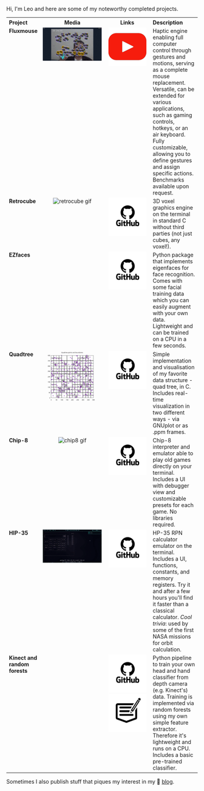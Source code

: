 Hi, I'm Leo and here are some of my noteworthy completed projects.


<table>
  <tr>
    <th style="width: 15%; text-align: left;">Project</th>
    <th style="width: 35%; text-align: center;">Media</th>
    <th style="width: 25%; text-align: center;">Links</th>
    <th style="width: 30%; text-align: left;">Description</th>
  </tr>

  <tr>
    <td style="vertical-align: top;">
      <b>Fluxmouse</b>
    </td>
    <td style="text-align: center; vertical-align: top;">
      <img src="https://raw.githubusercontent.com/leonmavr/leonmavr/refs/heads/master/assets/fluxmouse/video.gif" alt="fluxmouse media" style="width: 300px;">
    </td>
    <td style="text-align: center; vertical-align: top;">
      <a href="https://www.youtube.com/watch?v=_N3cSB2Ij-c">
        <img src="https://raw.githubusercontent.com/leonmavr/leonmavr/refs/heads/master/assets/icons/youtube.png" alt="link" style="width: 100px;">
      </a>
    </td>
    <td style="vertical-align: top;">
      Haptic engine enabling full computer control through gestures and motions, serving as a complete mouse replacement. Versatile, can be extended for
      various applications, such as gaming controls, hotkeys, or an air keyboard. Fully customizable, allowing you to define gestures and assign
      specific actions. Benchmarks available upon request.
    </td>
  </tr>

  <tr>
    <td style="vertical-align: top;">
      <b>Retrocube</b>
    </td>
    <td style="text-align: center; vertical-align: top;">
      <img src="https://github.com/leonmavr/retrocube/blob/master/assets/demo_moving.gif" alt="retrocube gif" style="width: 300px;">
    </td>
    <td style="text-align: center; vertical-align: top;">
      <a href="https://github.com/leonmavr/retrocube">
        <img src="https://github.com/leonmavr/leonmavr/blob/master/assets/icons/github.png?raw=true" alt="gh link" style="width: 100px;">
      </a>
    </td>
    <td style="vertical-align: top;">
      3D voxel graphics engine on the terminal in standard C without third parties (not just cubes, any voxel!).
    </td>
  </tr>

  <tr>
    <td style="vertical-align: top;">
      <b>EZfaces</b>
    </td>
    <td style="text-align: center; vertical-align: top;">
      <div></div>
    </td>
    <td style="text-align: center; vertical-align: top;">
      <a href="https://github.com/leonmavr/EZfaces">
        <img src="https://github.com/leonmavr/leonmavr/blob/master/assets/icons/github.png" alt="gh link" style="width: 100px;">
      </a>
    </td>
    <td style="vertical-align: top;">
      Python package that implements eigenfaces for face recognition. Comes with some facial training data which you can easily augment
      with your own data. Lightweight and can be trained on a CPU in a few seconds.
    </td>
  </tr>
  
  <tr>
    <td style="vertical-align: top;">
      <b>Quadtree</b>
    </td>
    <td style="text-align: center; vertical-align: top;">
      <img src="https://raw.githubusercontent.com/leonmavr/quad-tree/refs/heads/master/assets/01_particle_sim.gif" alt="quadtree gif" style="width: 300px;">
    </td>
    <td style="text-align: center; vertical-align: top;">
      <a href="https://github.com/leonmavr/quad-tree">
        <img src="https://github.com/leonmavr/leonmavr/blob/master/assets/icons/github.png?raw=true" alt="gh link" style="width: 100px;">
      </a>
    </td>
    <td style="vertical-align: top;">
      Simple implementation and visualisation of my favorite data structure - quad tree, in C. Includes real-time visualization in two
      different ways - via GNUplot or as .ppm frames.
    </td>
  </tr>
  
  <tr>
    <td style="vertical-align: top;">
      <b>Chip-8</b>
    </td>
    <td style="text-align: center; vertical-align: top;">
      <img src="https://github.com/leonmavr/chip-8/blob/master/assets/demo_grid.gif" alt="chip8 gif" style="width: 300px;">
    </td>
    <td style="text-align: center; vertical-align: top;">
      <a href="https://github.com/leonmavr/chip-8">
        <img src="https://github.com/leonmavr/leonmavr/blob/master/assets/icons/github.png?raw=true" alt="gh link" style="width: 100px;">
      </a>
    </td>
    <td style="vertical-align: top;">
      Chip-8 interpreter and emulator able to play old games directly on your terminal. Includes a UI with debugger view and
      customizable presets for each game. No libraries required. 
    </td>
  </tr>

  <tr>
    <td style="vertical-align: top;">
      <b>HIP-35</b>
    </td>
    <td style="text-align: center; vertical-align: top;">
      <img src="https://github.com/leonmavr/leonmavr/blob/master/assets/hip35/hip35.gif" alt="HP35 gif" style="width: 300px;">
    </td>
    <td style="text-align: center; vertical-align: top;">
      <a href="https://github.com/leonmavr/HIP35.git">
        <img src="https://github.com/leonmavr/leonmavr/blob/master/assets/icons/github.png?raw=true" alt="gh link" style="width: 100px;">
      </a>
    </td>
    <td style="vertical-align: top;">
      HP-35 RPN calculator emulator on the terminal. Includes a UI, functions, constants, and memory registers.
      Try it and after a few hours you'll find it faster than a classical calculator. <i>Cool trivia</i>: used by some of the first
      NASA missions for orbit calculation.
    </td>
  </tr>
 
  <tr>
    <td style="vertical-align: top;">
      <b>Kinect and random forests</b>
    </td>
    <td style="text-align: center; vertical-align: top;">
    </td>
    <td style="text-align: center; vertical-align: top;">
      <a href="https://github.com/leonmavr/kinect-rf">
        <img src="https://github.com/leonmavr/leonmavr/blob/master/assets/icons/github.png?raw=true" alt="gh link" style="width: 100px;">
      </a>
      <a href="https://leonmavr.github.io/computer_vision/2024/09/30/Kinect-setup-and-capture.html">
        <img src="https://github.com/leonmavr/leonmavr/blob/master/assets/icons/blog.png?raw=true" alt="gh link" style="width: 100px;">
      </a>
    </td>
    <td styrle="vertical-align: top;">
      Python pipeline to train your own head and hand classifier from depth camera (e.g. Kinect's) data. Training is implemented via
      random forests using my own simple feature extractor. Therefore it's lightweight and runs on a CPU. Includes a basic pre-trained
      classifier.
    </td>
  </tr>
  
</table>

Sometimes I also publish stuff that piques my interest in my :notebook: [blog](https://leonmavr.github.io).
